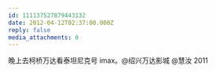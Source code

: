 ```yaml
---
id: 111137527879443132
date: 2012-04-12T02:37:00.000Z
reply: false
media_attachments: 0
---
```


晚上去柯桥万达看泰坦尼克号 imax。@绍兴万达影城 @慧汝 2011 ​​​​

